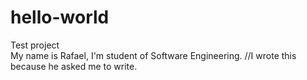 # hello-world
Test project<br>
My name is Rafael, I'm student of Software Engineering. //I wrote this because he asked me to write.

